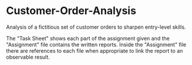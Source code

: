 # Customer-Order-Analysis
Analysis of a fictitious set of customer orders to sharpen entry-level skills.

The "Task Sheet" shows each part of the assignment given and the "Assignment" file contains the written reports. Inside the "Assignment" file there are references to each file when appropriate to link the report to an observable result.
